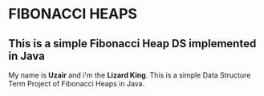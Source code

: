 # FIBONACCI HEAPS 
## This is a simple Fibonacci Heap DS implemented in Java

My name is **Uzair** and i'm the **Lizard King**.
This is a simple Data Structure Term Project of Fibonacci Heaps in Java.

